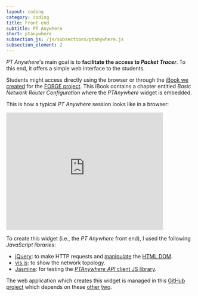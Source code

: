 ```yaml
---
layout: coding
category: coding
title: Front end
subtitle: PT Anywhere
short: ptanywhere
subsection_js: /js/subsections/ptanywhere.js
subsection_element: 2
---
```


_PT Anywhere_'s main goal is to __facilitate the access to *Packet Tracer*__.
To this end, it offers a simple web interface to the students.

Students might access directly using the browser or through the [iBook we created](publications/domingue-forging.html) for the [FORGE project](projects/forge.html).
This iBook contains a chapter entitled _Basic Network Router Configuration_ where the _PTAnywhere_ widget is embedded.

This is how a typical _PT Anywhere_ session looks like in a browser:

<iframe width="420" height="315" src="https://www.youtube.com/embed/UauKSWQC2XQ" frameborder="0" allowfullscreen></iframe>


To create this widget (i.e., the _PT Anywhere_ front end), I used the following _JavaScript libraries_:

 * [jQuery](https://jquery.com/): to make HTTP requests and [manipulate](https://github.com/PTAnywhere/widget-ui) the [HTML DOM](http://www.w3schools.com/jsref/dom_obj_document.asp).
 * [vis.js](http://visjs.org/): to show the network topology.
 * [Jasmine](http://jasmine.github.io/): for testing the [_PTAnywhere API_ client JS library](https://github.com/PTAnywhere/ptAnywhere-js).


The web application which creates this widget is managed in this [GitHub project](https://github.com/PTAnywhere/ptAnywhere-widgets) which depends on these [other](https://github.com/PTAnywhere/widget-ui) [two](https://github.com/PTAnywhere/ptAnywhere-js).
